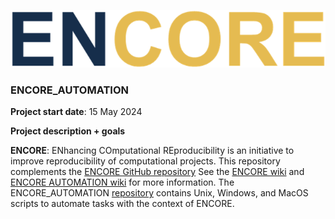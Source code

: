![Logo](https://github.com/EDS-Bioinformatics-Laboratory/ENCORE_AUTOMATION/blob/main/Manuscript/ENCORE_v22_MetaArXiv/Figures/ENCORE-logo.png)

### ENCORE_AUTOMATION



**Project start date**: 15 May 2024



**Project description + goals**

**ENCORE**: ENhancing COmputational REproducibility is an initiative to improve reproducibility of computational projects. This repository complements the [ENCORE GitHub repository](https://github.com/EDS-Bioinformatics-Laboratory/ENCORE) See the [ENCORE wiki](https://github.com/EDS-Bioinformatics-Laboratory/ENCORE/wiki) and [ENCORE AUTOMATION wiki](https://github.com/EDS-Bioinformatics-Laboratory/ENCORE_AUTOMATION/wiki) for more information.  The ENCORE_AUTOMATION [repository](https://github.com/EDS-Bioinformatics-Laboratory/ENCORE_AUTOMATION) contains Unix, Windows, and MacOS scripts to automate tasks with the context of ENCORE.













